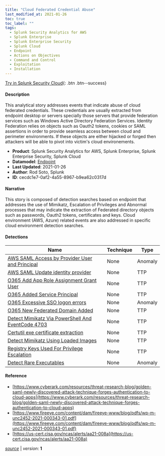 ```yaml
---
title: "Cloud Federated Credential Abuse"
last_modified_at: 2021-01-26
toc: true
toc_label: ""
tags:
  - Splunk Security Analytics for AWS
  - Splunk Enterprise
  - Splunk Enterprise Security
  - Splunk Cloud
  - Endpoint
  - Actions on Objectives
  - Command and Control
  - Exploitation
  - Installation
---
```


[Try in Splunk Security Cloud](https://www.splunk.com/en_us/cyber-security.html){: .btn .btn--success}

#### Description

This analytical story addresses events that indicate abuse of cloud federated credentials. These credentials are usually extracted from endpoint desktop or servers specially those servers that provide federation services such as Windows Active Directory Federation Services. Identity Federation relies on objects such as Oauth2 tokens, cookies or SAML assertions in order to provide seamless access between cloud and perimeter environments. If these objects are either hijacked or forged then attackers will be able to pivot into victim's cloud environements.

- **Product**: Splunk Security Analytics for AWS, Splunk Enterprise, Splunk Enterprise Security, Splunk Cloud
- **Datamodel**: [Endpoint](https://docs.splunk.com/Documentation/CIM/latest/User/Endpoint)
- **Last Updated**: 2021-01-26
- **Author**: Rod Soto, Splunk
- **ID**: cecdc1e7-0af2-4a55-8967-b9ea62c0317d

#### Narrative

This story is composed of detection searches based on endpoint that addresses the use of Mimikatz, Escalation of Privileges and Abnormal processes that may indicate the extraction of Federated directory objects such as passwords, Oauth2 tokens, certificates and keys. Cloud environment (AWS, Azure) related events are also addressed in specific cloud environment detection searches.

#### Detections

| Name        | Technique   | Type         |
| ----------- | ----------- |--------------|
| [AWS SAML Access by Provider User and Principal](/cloud/aws_saml_access_by_provider_user_and_principal/) | None| Anomaly |
| [AWS SAML Update identity provider](/cloud/aws_saml_update_identity_provider/) | None| TTP |
| [O365 Add App Role Assignment Grant User](/cloud/o365_add_app_role_assignment_grant_user/) | None| TTP |
| [O365 Added Service Principal](/cloud/o365_added_service_principal/) | None| TTP |
| [O365 Excessive SSO logon errors](/cloud/o365_excessive_sso_logon_errors/) | None| Anomaly |
| [O365 New Federated Domain Added](/cloud/o365_new_federated_domain_added/) | None| TTP |
| [Detect Mimikatz Via PowerShell And EventCode 4703](/deprecated/detect_mimikatz_via_powershell_and_eventcode_4703/) | None| TTP |
| [Certutil exe certificate extraction](/endpoint/certutil_exe_certificate_extraction/) | None| TTP |
| [Detect Mimikatz Using Loaded Images](/endpoint/detect_mimikatz_using_loaded_images/) | None| TTP |
| [Registry Keys Used For Privilege Escalation](/endpoint/registry_keys_used_for_privilege_escalation/) | None| TTP |
| [Detect Rare Executables](/endpoint/detect_rare_executables/) | None| Anomaly |

#### Reference

* [https://www.cyberark.com/resources/threat-research-blog/golden-saml-newly-discovered-attack-technique-forges-authentication-to-cloud-apps](https://www.cyberark.com/resources/threat-research-blog/golden-saml-newly-discovered-attack-technique-forges-authentication-to-cloud-apps)
* [https://www.fireeye.com/content/dam/fireeye-www/blog/pdfs/wp-m-unc2452-2021-000343-01.pdf](https://www.fireeye.com/content/dam/fireeye-www/blog/pdfs/wp-m-unc2452-2021-000343-01.pdf)
* [https://us-cert.cisa.gov/ncas/alerts/aa21-008a](https://us-cert.cisa.gov/ncas/alerts/aa21-008a)



[*source*](https://github.com/splunk/security_content/tree/develop/stories/cloud_federated_credential_abuse.yml) \| *version*: **1**